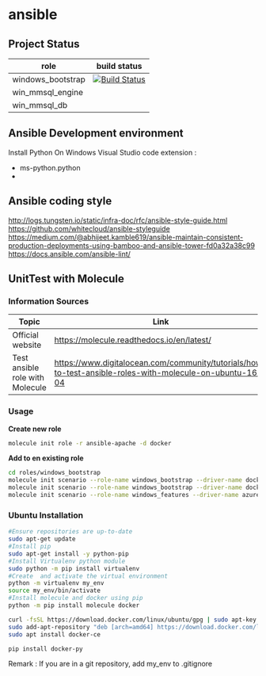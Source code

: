 # ansible

## Project Status
| role | build status |
|--------|------------|
| windows_bootstrap | [![Build Status](https://dev.azure.com/ygo74/ansible/_apis/build/status/ansible-CI?branchName=master)](https://dev.azure.com/ygo74/ansible/_build/latest?definitionId=12&branchName=master) |
| win_mmsql_engine | |
| win_mmsql_db | |

## Ansible Development environment
Install Python On Windows
Visual Studio code extension :
* ms-python.python
*

## Ansible coding style
http://logs.tungsten.io/static/infra-doc/rfc/ansible-style-guide.html
https://github.com/whitecloud/ansible-styleguide
https://medium.com/@abhijeet.kamble619/ansible-maintain-consistent-production-deployments-using-bamboo-and-ansible-tower-fd0a32a38c99
https://docs.ansible.com/ansible-lint/

## UnitTest with Molecule

### Information Sources
| Topic | Link |
| ----- | ---- |
Official website | https://molecule.readthedocs.io/en/latest/
Test ansible role with Molecule | https://www.digitalocean.com/community/tutorials/how-to-test-ansible-roles-with-molecule-on-ubuntu-16-04

### Usage

**Create new role**
```bash
molecule init role -r ansible-apache -d docker
```

**Add to en existing role**
```bash
cd roles/windows_bootstrap
molecule init scenario --role-name windows_bootstrap --driver-name docker
molecule init scenario --role-name windows_bootstrap --driver-name docker --scenario-name windows
molecule init scenario --role-name windows_features --driver-name azure --scenario-name azure
```




### Ubuntu Installation
```bash
#Ensure repositories are up-to-date
sudo apt-get update
#Install pip
sudo apt-get install -y python-pip
#Install Virtualenv python module
sudo python -m pip install virtualenv
#Create  and activate the virtual environment
python -m virtualenv my_env
source my_env/bin/activate
#Install molecule and docker using pip
python -m pip install molecule docker

curl -fsSL https://download.docker.com/linux/ubuntu/gpg | sudo apt-key add -
sudo add-apt-repository "deb [arch=amd64] https://download.docker.com/linux/ubuntu $(lsb_release -cs) stable"
sudo apt install docker-ce

pip install docker-py
```

Remark : If you are in a git repository, add my_env to .gitignore